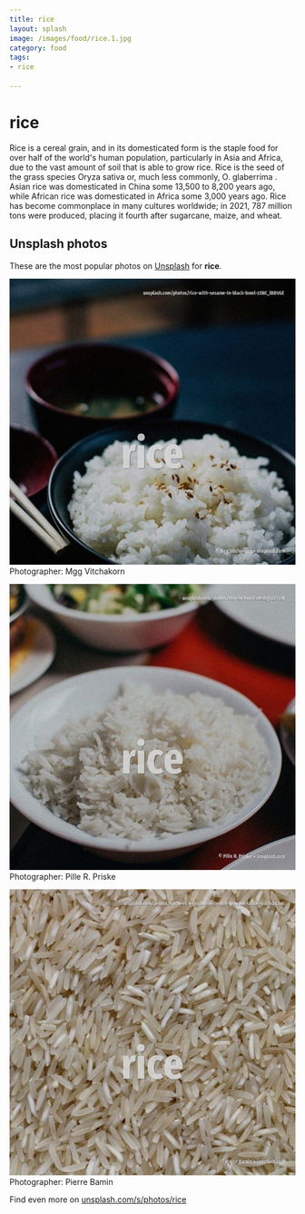```yaml
---
title: rice
layout: splash
image: /images/food/rice.1.jpg
category: food
tags:
- rice

---
```

# rice

Rice is a cereal grain, and in its domesticated form is the staple food for over half of the  world's human population, particularly in Asia and Africa, due to the vast amount of soil that is  able to grow rice. Rice is the seed of the grass species Oryza sativa  or, much less commonly, O. glaberrima . Asian rice was domesticated in China some 13,500 to 8,200 years ago, while African rice was  domesticated in Africa some 3,000 years ago. Rice has become commonplace in many cultures worldwide; in 2021, 787 million tons were produced,  placing it fourth after sugarcane, maize, and wheat. 

 
## Unsplash photos
These are the most popular photos on [Unsplash](https://unsplash.com) for **rice**.
 
![rice](/images/food/rice.1.jpg)
Photographer:  Mgg Vitchakorn
 
![rice](/images/food/rice.2.jpg)
Photographer:  Pille R. Priske
 
![rice](/images/food/rice.3.jpg)
Photographer:  Pierre Bamin
 
Find even more on [unsplash.com/s/photos/rice](https://unsplash.com/s/photos/rice)
 
